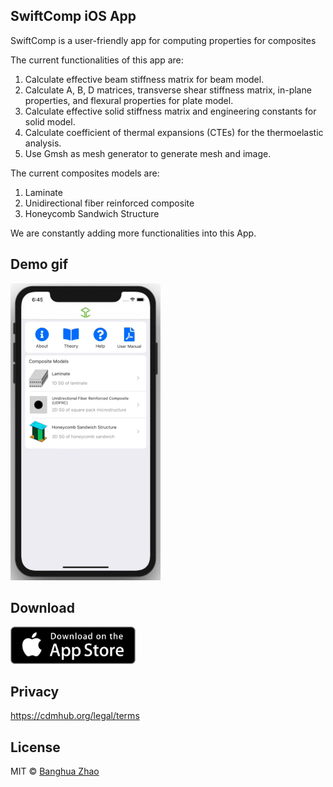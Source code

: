 ## SwiftComp iOS App
SwiftComp is a user-friendly app for computing properties for composites

The current functionalities of this app are:
1. Calculate effective beam stiffness matrix for beam model.
2. Calculate A, B, D matrices, transverse shear stiffness matrix, in-plane properties, and flexural properties for plate model.
3. Calculate effective solid stiffness matrix and engineering constants for solid model.
4. Calculate coefficient of thermal expansions (CTEs) for the thermoelastic analysis.
5. Use Gmsh as mesh generator to generate mesh and image.

The current composites models are:
1. Laminate
2. Unidirectional fiber reinforced composite
3. Honeycomb Sandwich Structure

We are constantly adding more functionalities into this App.

## Demo gif

![](./docs/demo.gif)

## Download

<a href="https://apps.apple.com/us/app/swiftcomp/id1297825946" target="_blank"><img src="./docs/app-store-icon.jpg" width="200"></a>

## Privacy
https://cdmhub.org/legal/terms

## License
MIT © [Banghua Zhao](http://www.banghuazhao.com/)
